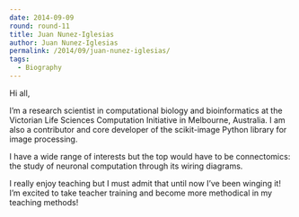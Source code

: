 ```yaml
---
date: 2014-09-09
round: round-11
title: Juan Nunez-Iglesias
author: Juan Nunez-Iglesias
permalink: /2014/09/juan-nunez-iglesias/
tags:
  - Biography
---
```

Hi all,

I&#8217;m a research scientist in computational biology and bioinformatics at the Victorian Life Sciences Computation Initiative in Melbourne, Australia. I am also a contributor and core developer of the scikit-image Python library for image processing.

I have a wide range of interests but the top would have to be connectomics: the study of neuronal computation through its wiring diagrams.

I really enjoy teaching but I must admit that until now I&#8217;ve been winging it! I&#8217;m excited to take teacher training and become more methodical in my teaching methods!
